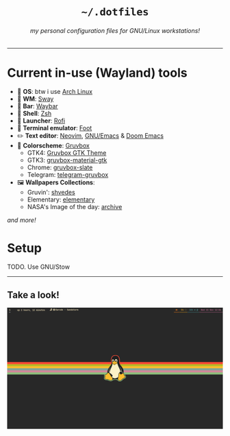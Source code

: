 <h1 align="center"><code>~/.dotfiles</code></h1>
<h6 align="center"><i>my personal configuration files for GNU/Linux workstations!</i></h6>

<hr>

# Current in-use (Wayland) tools
- 🐧 **OS**: btw i use [Arch Linux](https://archlinux.org)
- 🌱 **WM**: [Sway](dot-config/sway)
- 🍫 **Bar**: [Waybar](dot-config/waybar)
- 🐚 **Shell**: [Zsh](dot-config/zsh)
- 🚀 **Launcher**: [Rofi](dot-config/rofi)
- 👣 **Terminal emulator**: [Foot](dot-config/foot)
- ✏️ **Text editor**: [Neovim](dot-config/nvim), [GNU/Emacs](dot-config/emacs) & [Doom Emacs](dot-config/doom)
- 🎨 **Colorscheme**: [Gruvbox](https://github.com/morhetz/gruvbox)
    - GTK4: [Gruvbox GTK Theme](https://github.com/Fausto-Korpsvart/Gruvbox-GTK-Theme)
    - GTK3: [gruvbox-material-gtk](https://github.com/TheGreatMcPain/gruvbox-material-gtk)
    - Chrome: [gruvbox-slate](https://chromewebstore.google.com/detail/gruvbox-slate/giokfhncgfjkoamdbhfhfhgpikaioccc)
    - Telegram: [telegram-gruvbox](https://github.com/shvedes/telegram-gruvbox)
-  🖼️ **Wallpapers Collections**:
    - Gruvin': [shvedes](https://github.com/shvedes/dotfiles/tree/d86ef8a25f7f2fd5cad01633c89eba1b5356d4b0/src/Wallpapers)
    - Elementary: [elementary](https://github.com/elementary/wallpapers)
    - NASA's Image of the day: [archive](https://www.nasa.gov/image-of-the-day/)

*and more!*

# Setup
TODO. Use GNU/Stow

<hr>

## Take a look!

<img src="images/desktop.png">
